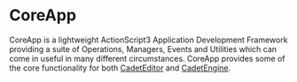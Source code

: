CoreApp
=======

CoreApp is a lightweight ActionScript3 Application Development Framework providing a suite of Operations, Managers, Events and Utilities which can come in useful in many different circumstances. CoreApp provides some of the core functionality for both [CadetEditor](http://www.cadeteditor.com) and [CadetEngine](https://github.com/unwrong/CadetEngine).



